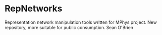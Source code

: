 # RepNetworks
Representation network manipulation tools written for MPhys project.
New repository, more suitable for public consumption.
Sean O'Brien
